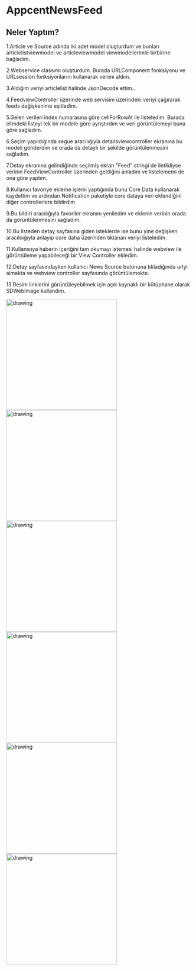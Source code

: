 # AppcentNewsFeed 
## Neler Yaptım?
1.Article ve Source adında iki adet model oluşturdum ve bunları articlelistviewmodel ve articleviewmodel viewmodellerimle birbirine bağladım. 

2.Webservice classımı oluşturdum. Burada URLComponent fonksiyonu ve URLsession fonksiyonlarını kullanarak verimi aldım. 

3.Aldığım veriyi  articlelist halinde JsonDecode ettim.. 

4.FeedviewController üzerinde web servisim üzerindeki veriyi çağırarak feeds değişkenime eşitledim. 

5.Gelen verileri index numarasına göre cellForRowAt ile listeledim. Burada elimdeki listeyi tek bir modele göre ayrıştırdım ve veri görüntülemeyi buna göre sağladım.

6.Seçim yapıldığında segue aracılığıyla detailsviewcontroller ekranına bu modeli gönderdim ve orada da detaylı bir şekilde görüntülenmesini sağladım. 

7.Detay ekranına gelindiğinde seçilmiş ekran "Feed" stringi de iletildiyse verinin FeedViewController üzerinden geldiğini anladım ve listelememi de ona göre yaptım. 

8.Kullanıcı favoriye ekleme işlemi yaptığında bunu Core Data kullanarak kaydettim ve ardından Notification paketiyle core dataya veri eklendiğini diğer controllerlere bildirdim

9.Bu bildiri aracılığıyla favoriler ekranını yeniledim ve eklenin verinin orada da görüntülenmesini sağladım. 

10.Bu listeden detay sayfasına giden isteklerde ise bunu yine değişken aracıloığıyla anlayıp core daha üzerinden tıklanan veriyi listeledim.

11.Kullanıcıya haberin içeriğini tam okumayı istemesi halinde webview ile görüntüleme yapabileceği bir View Controller ekledim. 

12.Detay sayfasındayken kullanıcı News Source butonuna tıkladığında urlyi almakta ve webview controller sayfasında görüntülemekte. 

13.Resim linklerini görüntüleyebilmek için açık kaynaklı bir kütüphane olarak SDWebImage kullandım. 

<img src="https://github.com/halilibrahimoztekin/AppcentNewsFeed/blob/main/ss/ss8.png" alt="drawing" style="width:300px;"/>
<img src="https://github.com/halilibrahimoztekin/AppcentNewsFeed/blob/main/ss/ss2.png" alt="drawing" style="width:300px;"/>
<img src="https://github.com/halilibrahimoztekin/AppcentNewsFeed/blob/main/ss/ss3.png" alt="drawing" style="width:300px;"/>
<img src="https://github.com/halilibrahimoztekin/AppcentNewsFeed/blob/main/ss/ss4.png" alt="drawing" style="width:300px;"/>
<img src="https://github.com/halilibrahimoztekin/AppcentNewsFeed/blob/main/ss/ss5.png" alt="drawing" style="width:300px;"/>
<img src="https://github.com/halilibrahimoztekin/AppcentNewsFeed/blob/main/ss/ss6.png" alt="drawing" style="width:300px;"/>
